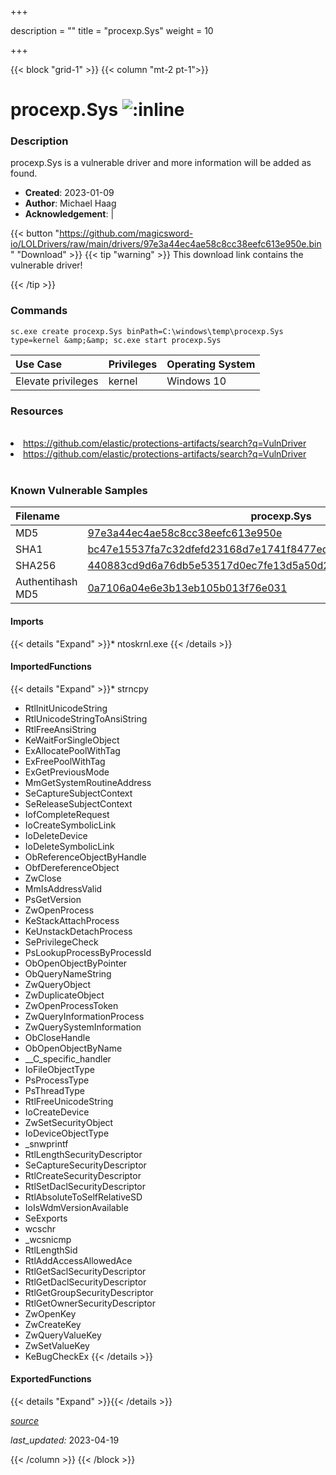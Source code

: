 +++

description = ""
title = "procexp.Sys"
weight = 10

+++


{{< block "grid-1" >}}
{{< column "mt-2 pt-1">}}


# procexp.Sys ![:inline](/images/twitter_verified.png) 


### Description

procexp.Sys is a vulnerable driver and more information will be added as found.

- **Created**: 2023-01-09
- **Author**: Michael Haag
- **Acknowledgement**:  | [](https://twitter.com/)

{{< button "https://github.com/magicsword-io/LOLDrivers/raw/main/drivers/97e3a44ec4ae58c8cc38eefc613e950e.bin" "Download" >}}
{{< tip "warning" >}}
This download link contains the vulnerable driver!

{{< /tip >}}

### Commands

```
sc.exe create procexp.Sys binPath=C:\windows\temp\procexp.Sys type=kernel &amp;&amp; sc.exe start procexp.Sys
```

| Use Case | Privileges | Operating System | 
|:---- | ---- | ---- |
| Elevate privileges | kernel | Windows 10 |

### Resources
<br>
<li><a href=" https://github.com/elastic/protections-artifacts/search?q=VulnDriver"> https://github.com/elastic/protections-artifacts/search?q=VulnDriver</a></li>
<li><a href="https://github.com/elastic/protections-artifacts/search?q=VulnDriver">https://github.com/elastic/protections-artifacts/search?q=VulnDriver</a></li>
<br>

### Known Vulnerable Samples

| Filename | procexp.Sys |
|:---- | ---- | 
| MD5 | <a href="https://www.virustotal.com/gui/file/97e3a44ec4ae58c8cc38eefc613e950e">97e3a44ec4ae58c8cc38eefc613e950e</a> |
| SHA1 | <a href="https://www.virustotal.com/gui/file/bc47e15537fa7c32dfefd23168d7e1741f8477ed">bc47e15537fa7c32dfefd23168d7e1741f8477ed</a> |
| SHA256 | <a href="https://www.virustotal.com/gui/file/440883cd9d6a76db5e53517d0ec7fe13d5a50d2f6a7f91ecfc863bc3490e4f5c">440883cd9d6a76db5e53517d0ec7fe13d5a50d2f6a7f91ecfc863bc3490e4f5c</a> |
| Authentihash MD5 | <a href="https://www.virustotal.com/gui/search/authentihash%253A0a7106a04e6e3b13eb105b013f76e031">0a7106a04e6e3b13eb105b013f76e031</a> || Authentihash SHA1 | <a href="https://www.virustotal.com/gui/search/authentihash%253A0c74316dfb9c21b7ff2dc288c005f9474dc26589">0c74316dfb9c21b7ff2dc288c005f9474dc26589</a> || Authentihash SHA256 | <a href="https://www.virustotal.com/gui/search/authentihash%253Ac7fef94e329bd9b66b281539265f989313356cbd9c345df9e670e9c4b6e0edce">c7fef94e329bd9b66b281539265f989313356cbd9c345df9e670e9c4b6e0edce</a> || Signature | Microsoft Windows Hardware Compatibility Publisher, Microsoft Windows Third Party Component CA 2012, Microsoft Root Certificate Authority 2010   || Company | Sysinternals - www.sysinternals.com || Description | Process Explorer || Product | Process Explorer || OriginalFilename | procexp.Sys |
#### Imports
{{< details "Expand" >}}* ntoskrnl.exe
{{< /details >}}
#### ImportedFunctions
{{< details "Expand" >}}* strncpy
* RtlInitUnicodeString
* RtlUnicodeStringToAnsiString
* RtlFreeAnsiString
* KeWaitForSingleObject
* ExAllocatePoolWithTag
* ExFreePoolWithTag
* ExGetPreviousMode
* MmGetSystemRoutineAddress
* SeCaptureSubjectContext
* SeReleaseSubjectContext
* IofCompleteRequest
* IoCreateSymbolicLink
* IoDeleteDevice
* IoDeleteSymbolicLink
* ObReferenceObjectByHandle
* ObfDereferenceObject
* ZwClose
* MmIsAddressValid
* PsGetVersion
* ZwOpenProcess
* KeStackAttachProcess
* KeUnstackDetachProcess
* SePrivilegeCheck
* PsLookupProcessByProcessId
* ObOpenObjectByPointer
* ObQueryNameString
* ZwQueryObject
* ZwDuplicateObject
* ZwOpenProcessToken
* ZwQueryInformationProcess
* ZwQuerySystemInformation
* ObCloseHandle
* ObOpenObjectByName
* __C_specific_handler
* IoFileObjectType
* PsProcessType
* PsThreadType
* RtlFreeUnicodeString
* IoCreateDevice
* ZwSetSecurityObject
* IoDeviceObjectType
* _snwprintf
* RtlLengthSecurityDescriptor
* SeCaptureSecurityDescriptor
* RtlCreateSecurityDescriptor
* RtlSetDaclSecurityDescriptor
* RtlAbsoluteToSelfRelativeSD
* IoIsWdmVersionAvailable
* SeExports
* wcschr
* _wcsnicmp
* RtlLengthSid
* RtlAddAccessAllowedAce
* RtlGetSaclSecurityDescriptor
* RtlGetDaclSecurityDescriptor
* RtlGetGroupSecurityDescriptor
* RtlGetOwnerSecurityDescriptor
* ZwOpenKey
* ZwCreateKey
* ZwQueryValueKey
* ZwSetValueKey
* KeBugCheckEx
{{< /details >}}
#### ExportedFunctions
{{< details "Expand" >}}{{< /details >}}



[*source*](https://github.com/magicsword-io/LOLDrivers/tree/main/yaml/procexp.yaml)

*last_updated:* 2023-04-19








{{< /column >}}
{{< /block >}}
